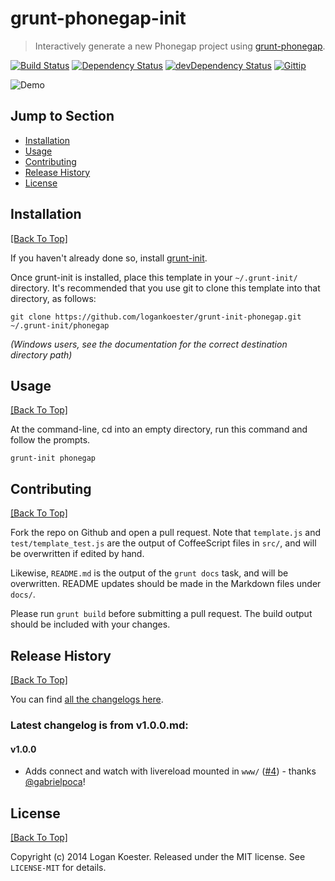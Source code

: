 # grunt-phonegap-init
> Interactively generate a new Phonegap project using [grunt-phonegap](https://github.com/logankoester/grunt-phonegap).

[![Build Status](http://ci.ldk.io/logankoester/grunt-init-phonegap/badge)](http://ci.ldk.io/logankoester/grunt-init-phonegap/)
[![Dependency Status](https://david-dm.org/logankoester/grunt-init-phonegap.png)](https://david-dm.org/logankoester/grunt-init-phonegap)
[![devDependency Status](https://david-dm.org/logankoester/grunt-init-phonegap/dev-status.png)](https://david-dm.org/logankoester/grunt-init-phonegap#info=devDependencies)
[![Gittip](http://img.shields.io/gittip/logankoester.png)](https://www.gittip.com/logankoester/)

![Demo](https://cloud.githubusercontent.com/assets/19319/3005347/d911f6c6-ddda-11e3-9c87-679ca82b5499.gif)


## Jump to Section

* [Installation](#installation)
* [Usage](#usage)
* [Contributing](#contributing)
* [Release History](#release-history)
* [License](#license)

## Installation
[[Back To Top]](#grunt-phonegap)

If you haven't already done so, install [grunt-init](http://gruntjs.com/project-scaffolding).

Once grunt-init is installed, place this template in your `~/.grunt-init/` directory. It's recommended that you use git to clone this template into that directory, as follows:

    git clone https://github.com/logankoester/grunt-init-phonegap.git ~/.grunt-init/phonegap

_(Windows users, see the documentation for the correct destination directory path)_



## Usage
[[Back To Top]](#grunt-phonegap)

At the command-line, cd into an empty directory, run this command and follow the prompts.

    grunt-init phonegap


## Contributing
[[Back To Top]](#grunt-phonegap)

Fork the repo on Github and open a pull request. Note that `template.js` and `test/template_test.js` are the output of
CoffeeScript files in `src/`, and will be overwritten if edited by hand.

Likewise, `README.md` is the output of the `grunt docs` task, and will be overwritten. README updates should be made in
the Markdown files under `docs/`.

Please run `grunt build` before submitting a pull request. The build output should be included with your changes.


## Release History
[[Back To Top]](#grunt-phonegap)

You can find [all the changelogs here](/docs/releases).

### Latest changelog is from v1.0.0.md:

#### v1.0.0

* Adds connect and watch with livereload mounted in `www/` ([#4](https://github.com/logankoester/grunt-init-phonegap/pull/4)) - thanks [@gabrielpoca](https://github.com/gabrielpoca)!


## License
[[Back To Top]](#grunt-phonegap)

Copyright (c) 2014 Logan Koester.
Released under the MIT license. See `LICENSE-MIT` for details.


